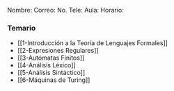Nombre:
Correo:
No. Tele:
Aula:
Horario:

### Temario
- [[1-Introducción a la Teoría de Lenguajes Formales]]
- [[2-Expresiones Regulares]]
- [[3-Autómatas Finitos]]
- [[4-Análisis Léxico]]
- [[5-Análisis Sintáctico]]
- [[6-Máquinas de Turing]]